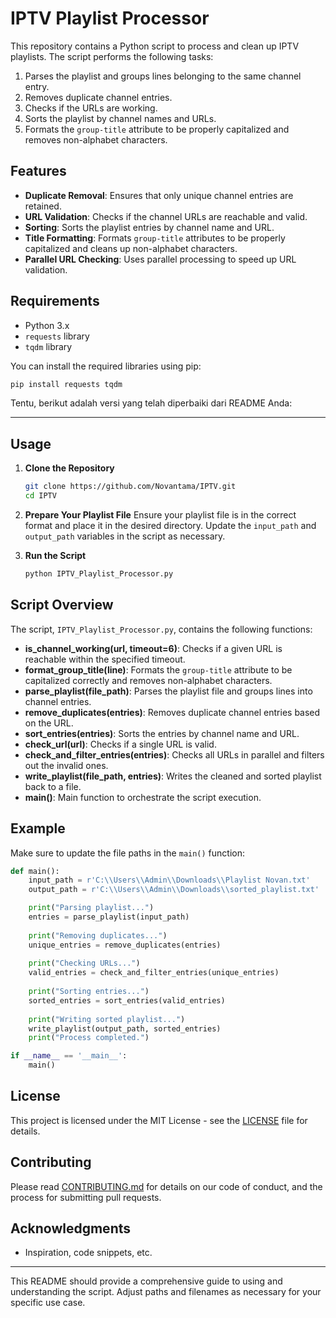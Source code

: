 # IPTV Playlist Processor

This repository contains a Python script to process and clean up IPTV playlists. The script performs the following tasks:
1. Parses the playlist and groups lines belonging to the same channel entry.
2. Removes duplicate channel entries.
3. Checks if the URLs are working.
4. Sorts the playlist by channel names and URLs.
5. Formats the `group-title` attribute to be properly capitalized and removes non-alphabet characters.

## Features

- **Duplicate Removal**: Ensures that only unique channel entries are retained.
- **URL Validation**: Checks if the channel URLs are reachable and valid.
- **Sorting**: Sorts the playlist entries by channel name and URL.
- **Title Formatting**: Formats `group-title` attributes to be properly capitalized and cleans up non-alphabet characters.
- **Parallel URL Checking**: Uses parallel processing to speed up URL validation.

## Requirements

- Python 3.x
- `requests` library
- `tqdm` library

You can install the required libraries using pip:
```sh
pip install requests tqdm
```

Tentu, berikut adalah versi yang telah diperbaiki dari README Anda:

---

## Usage

1. **Clone the Repository**
    ```sh
    git clone https://github.com/Novantama/IPTV.git
    cd IPTV
    ```

2. **Prepare Your Playlist File**
    Ensure your playlist file is in the correct format and place it in the desired directory. Update the `input_path` and `output_path` variables in the script as necessary.

3. **Run the Script**
    ```sh
    python IPTV_Playlist_Processor.py
    ```

## Script Overview

The script, `IPTV_Playlist_Processor.py`, contains the following functions:

- **is_channel_working(url, timeout=6)**: Checks if a given URL is reachable within the specified timeout.
- **format_group_title(line)**: Formats the `group-title` attribute to be capitalized correctly and removes non-alphabet characters.
- **parse_playlist(file_path)**: Parses the playlist file and groups lines into channel entries.
- **remove_duplicates(entries)**: Removes duplicate channel entries based on the URL.
- **sort_entries(entries)**: Sorts the entries by channel name and URL.
- **check_url(url)**: Checks if a single URL is valid.
- **check_and_filter_entries(entries)**: Checks all URLs in parallel and filters out the invalid ones.
- **write_playlist(file_path, entries)**: Writes the cleaned and sorted playlist back to a file.
- **main()**: Main function to orchestrate the script execution.

## Example

Make sure to update the file paths in the `main()` function:
```python
def main():
    input_path = r'C:\\Users\\Admin\\Downloads\\Playlist Novan.txt'
    output_path = r'C:\\Users\\Admin\\Downloads\\sorted_playlist.txt'

    print("Parsing playlist...")
    entries = parse_playlist(input_path)
    
    print("Removing duplicates...")
    unique_entries = remove_duplicates(entries)
    
    print("Checking URLs...")
    valid_entries = check_and_filter_entries(unique_entries)
    
    print("Sorting entries...")
    sorted_entries = sort_entries(valid_entries)
    
    print("Writing sorted playlist...")
    write_playlist(output_path, sorted_entries)
    print("Process completed.")

if __name__ == '__main__':
    main()
```
## License

This project is licensed under the MIT License - see the [LICENSE](LICENSE) file for details.

## Contributing

Please read [CONTRIBUTING.md](CONTRIBUTING.md) for details on our code of conduct, and the process for submitting pull requests.

## Acknowledgments

- Inspiration, code snippets, etc.

---

This README should provide a comprehensive guide to using and understanding the script. Adjust paths and filenames as necessary for your specific use case.
